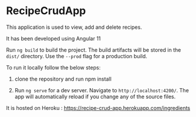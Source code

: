 # RecipeCrudApp
This application is used to view, add and delete recipes.

It has been developed using Angular 11

Run `ng build` to build the project. The build artifacts will be stored in the `dist/` directory. Use the `--prod` flag for a production build.

To run it locally follow the below steps:

1. clone the repository and run npm install

2. Run `ng serve` for a dev server. Navigate to `http://localhost:4200/`. The app will automatically reload if you change any of the source files.

It is hosted on Heroku : https://recipe-crud-app.herokuapp.com/ingredients


